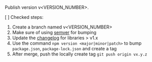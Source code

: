 Publish version v<VERSION_NUMBER>.

[ ] Checked steps:
1. Create a branch named v<VERSION_NUMBER>
2. Make sure of using [semver](https://semver.org/) for bumping
3. Update the [changelog](https://keepachangelog.com/en/1.0.0/) for libraries > v1.x
4. Use the command `npm version <major|minor|patch>` to bump `package.json`, `package-lock.json` and create a tag
5. After merge, push the locally create tag `git push origin vx.y.z`
